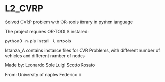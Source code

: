 # L2_CVRP
Solved CVRP problem with OR-tools library in python language

The project requires OR-TOOLS installed:

python3 -m pip install -U ortools

Istanza_A contains instance files for CVR Problems, with different number of vehicles and different number of nodes

Made by: 
Leonardo Sole
Luigi Scotto Rosato

From: University of naples Federico ii
